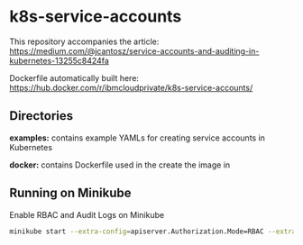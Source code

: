 # k8s-service-accounts
This repository accompanies the article: https://medium.com/@jcantosz/service-accounts-and-auditing-in-kubernetes-13255c8424fa

Dockerfile automatically built here: https://hub.docker.com/r/ibmcloudprivate/k8s-service-accounts/

## Directories
**examples:** contains example YAMLs for creating service accounts in Kubernetes

**docker:** contains Dockerfile used in the create the image in


## Running on Minikube
Enable RBAC and Audit Logs on Minikube
``` bash
minikube start --extra-config=apiserver.Authorization.Mode=RBAC --extra-config=apiserver.Audit.Path=/var/log/apiserver/audit.log
```

